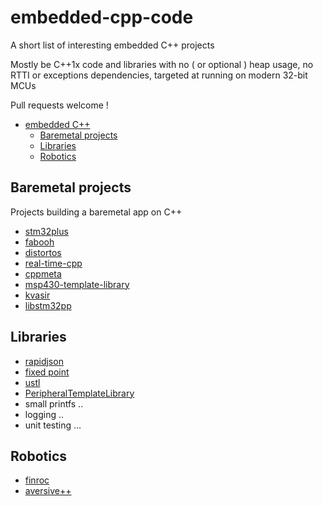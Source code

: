 # embedded-cpp-code

A short list of interesting embedded C++ projects

Mostly be C++1x code and libraries with no ( or optional ) heap usage, no RTTI or exceptions dependencies, targeted at running on modern 32-bit MCUs

Pull requests welcome !

- [embedded C++](#embedded-cpp)
  - [Baremetal projects](#baremetal-projects)
  - [Libraries](#libraries)
  - [Robotics](#robotics)

## Baremetal projects
Projects building a baremetal app on C++

* [stm32plus](https://github.com/andysworkshop/stm32plus)
* [fabooh](https://github.com/RickKimball/fabooh)
* [distortos](https://github.com/DISTORTEC/distortos)
* [real-time-cpp](https://github.com/ckormanyos/real-time-cpp)
* [cppmeta](https://github.com/mholling/cppmeta)
* [msp430-template-library](https://github.com/ekoeppen/msp430-template-library)
* [kvasir](https://github.com/kvasir-io/Kvasir)
* [libstm32pp](https://github.com/JorgeAparicio/libstm32pp)

## Libraries
* [rapidjson](https://github.com/miloyip/rapidjson)
* [fixed point](https://github.com/kaidokert/tfixed)
* [ustl](https://github.com/msharov/ustl)
* [PeripheralTemplateLibrary](https://github.com/pfalcon/PeripheralTemplateLibrary)
* small printfs ..
* logging ..
* unit testing ...


## Robotics
* [finroc](http://www.finroc.org/)
* [aversive++](http://aversiveplusplus.com/)
